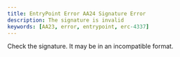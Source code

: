 ```yaml
---
title: EntryPoint Error AA24 Signature Error
description: The signature is invalid
keywords: [AA23, error, entrypoint, erc-4337]
---
```


Check the signature. It may be in an incompatible format.